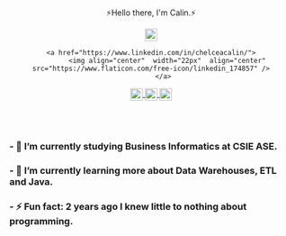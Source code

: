 <p align="center">⚡Hello there, I'm Calin.⚡</p>

<div align="center">
  <a href="https://www.linkedin.com/in/chelceacalin/">
            <img align="center"  width="22px"  align="center" src="https://cdn.jsdelivr.net/npm/simple-icons@v3/icons/linkedin.svg" />
          </a>
  
    <a href="https://www.linkedin.com/in/chelceacalin/">
            <img align="center"  width="22px"  align="center" src="https://www.flaticon.com/free-icon/linkedin_174857" />
          </a>

 <a href="https://github.com/chelceacalin">
            <img align="center"  width="22px"  src="https://cdn.jsdelivr.net/npm/simple-icons@v3/icons/github.svg" />
          </a>

 <a href="https://www.instagram.com/chelceacalin/">
            <img align="center" width="22px"   src="https://cdn.jsdelivr.net/npm/simple-icons@v3/icons/instagram.svg" />
          </a>
<a href="https://www.facebook.com/chelcea.calin/">
            <img align="center"  width="22px"  src="https://cdn.jsdelivr.net/npm/simple-icons@v3/icons/facebook.svg" />
         </a>
</div>

<br> <br>

### - 🔭 I’m currently studying Business Informatics at CSIE ASE.
### - 🌱 I’m currently learning more about Data Warehouses, ETL and Java.
### - ⚡ Fun fact: 2 years ago I knew little to nothing about programming.

</div>





